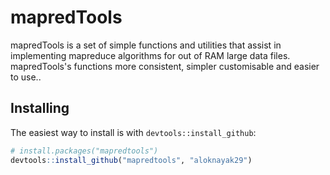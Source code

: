 # mapredTools

mapredTools is a set of simple functions and utilities 
that assist in implementing mapreduce algorithms for out of RAM
large data files. mapredTools's functions more consistent, simpler
customisable and easier to use..

## Installing

The easiest way to install is with `devtools::install_github`:

```R
# install.packages("mapredtools")
devtools::install_github("mapredtools", "aloknayak29")
```